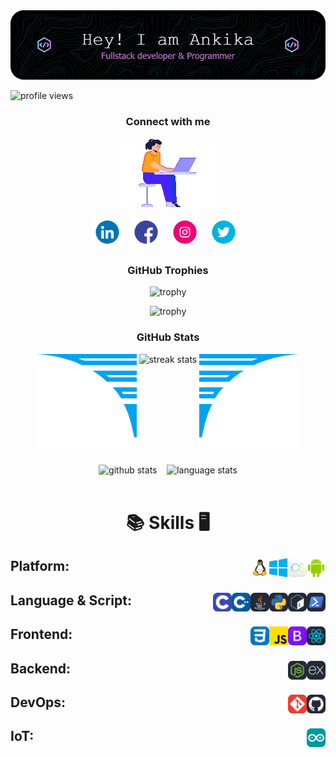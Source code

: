 <!-- banner image to be updated -->
<img src="resources/Skills/headers/header.png" alt="banner image">

<!-- profile views -->
<p align="left"> <img src="https://komarev.com/ghpvc/?username=ankikadey&label=Profile%20views&color=0e75b6&style=flat" alt="profile views" /> </p>


<!-- social links -->
<h3 align="center">Connect with me</h3>
<p align="center">
    <img src="resources/avatar/1844cbbc-c9a9-4aa7-8a25-663990179a99.gif" alt="avatar" align="center"></a>
</p>

<p align="center">
    <a href="https://linkedin.com/in/ankikadey"><img height="50" src="resources/socials/LinkedIn/gif/372102050_LINKEDIN_ICON_TRANSPARENT_1080.gif" alt="LinkedIn"></a>&nbsp;&nbsp;
    <a href="https://facebook.com/Ankika.Dey.2003"><img height="50" src="resources/socials/Facebook/gif/371907490_FACEBOOK_ICON_TRANSPARENT_1080.gif" alt="Facebook"></a>&nbsp;&nbsp;
    <a href="https://instagram.com/_usr.not.found_"><img height="50" src="resources/socials/Instagram/gif/371907300_INSTAGRAM_ICON_TRANSPARENT_1080.gif" alt="Instagram"></a>&nbsp;&nbsp;
    <a href="https://twitter.com/ankika_dey"><img height="50" src="resources/socials/Twitter/gif/371907030_TWITTER_ICON_TRANSPARENT_1080.gif" alt="Twitter"></a>&nbsp;&nbsp;
</p>

<!-- github trophies -->
<h3 align="center">GitHub Trophies</h3>
<div align="center">
  
![trophy](https://github-profile-trophy.vercel.app/?username=ankikadey&theme=dark_lover&no-frame=true&no-bg=true&column=3&title=Commits,Followers,Stars)
<br>

![trophy](https://github-profile-trophy.vercel.app/?username=ankikadey&theme=dark_lover&no-frame=true&no-bg=true&column=3&title=PullRequest,Repositories,Reviews)
</div>

<!-- github stats -->
<h3 align="center">GitHub Stats</h3>
<div align="center">
    <img height="160px" width="160px" src="resources/Skills/wings/left.svg" alt="left wing"> <!-- to be made responsive -->
    <img align="top" src="https://github-readme-streak-stats.herokuapp.com/?user=ankikadey&theme=windows-dark&hide_border=true" alt="streak stats">
    <img height="160px" width="160px" src="resources/Skills/wings/right.svg" alt="right wing">  <!-- to be made responsive -->
    <p></p>
    <img src="https://github-readme-stats.vercel.app/api?username=ankikadey&show_icons=true&locale=en&theme=github_dark&hide_border=true&bg_color=000000&count_private=true" alt="github stats">
    &nbsp;&nbsp;
    <img align=top src="https://github-readme-stats.vercel.app/api/top-langs?username=ankikadey&show_icons=true&locale=en&theme=github_dark&hide_border=true&bg_color=000000&layout=compact&langs_count=10" height="194.8px" alt="language stats">
</div>
<br>

<!-- Skills -->
<h1 align=center>

:books: Skills :desktop_computer:
</h1>

<h2>Platform:&nbsp;&nbsp; <!-- Platform -->
    <img src="resources/Skills/platforms/android.svg" height="30" alt="Android" align=right>&nbsp;&nbsp;
    <img src="resources/Skills/platforms/ios.png" height="30" alt="iOS" align=right>&nbsp;&nbsp;
    <img src="resources/Skills/platforms/windows.svg" height="30" alt="Windows" align=right>&nbsp;&nbsp;
    <img src="resources/Skills/platforms/linux.svg" height="30" alt="Linux" align=right>&nbsp;&nbsp;
</h2>

<h2>Language & Script:&nbsp;&nbsp; <!-- Language & Script -->
    <img src="resources/Skills/languages/pwsh.svg" height="30" alt="PowerShell" align=right>&nbsp;&nbsp;
    <img src="resources/Skills/languages/bash.svg" height="30" alt="bash" align=right>&nbsp;&nbsp;
    <img src="resources/Skills/languages/python.svg" height="30" alt="python" align=right>&nbsp;&nbsp;
    <img src="resources/Skills/languages/java.svg" height="30" alt="JAVA" align=right>&nbsp;&nbsp;
    <img src="resources/Skills/languages/cpp.svg" height="30" alt="C++" align=right>&nbsp;&nbsp;
    <img src="resources/Skills/languages/c.svg" height="30" alt="C" align=right>&nbsp;&nbsp;
</h2>

<h2>Frontend:&nbsp;&nbsp; <!-- Frontend -->
    <img src="resources/Skills/frontend/react.svg" height="30" alt="React" align=right>&nbsp;&nbsp;
    <img src="resources/Skills/frontend/bootstrap.svg" height="30" alt="Bootstrap" align=right>&nbsp;&nbsp;
    <img src="resources/Skills/languages/js.png" height="30" alt="JavaScript" align=right>&nbsp;&nbsp;
    <img src="resources/Skills/frontend/css.svg" height="30" alt="CSS" align=right>&nbsp;&nbsp;
</h2>

<h2>Backend:&nbsp;&nbsp; <!-- Backend -->
    <img src="resources/Skills/backend/express-js.svg" height="30" alt="ExpressJS" align=right>&nbsp;&nbsp;
    <img src="resources/Skills/backend/node-js.svg" height="30" alt="Node.js" align=right>&nbsp;&nbsp;

<!--START_SECTION:waka-->

<!--END_SECTION:waka-->
</h2>

<h2>DevOps:&nbsp;&nbsp; <!-- DevOps -->
    <img src="resources/Skills/dev-ops/github.svg" height="30" alt="Github" align=right>&nbsp;&nbsp;
    <img src="resources/Skills/dev-ops/git.svg" height="30" alt="Git" align=right>&nbsp;&nbsp;
</h2>

<h2>IoT:&nbsp;&nbsp; <!-- IoT -->
    <img src="resources/Skills/iot/arduino.svg" height="30" alt="Arduino" align=right>&nbsp;&nbsp;
</h2>
